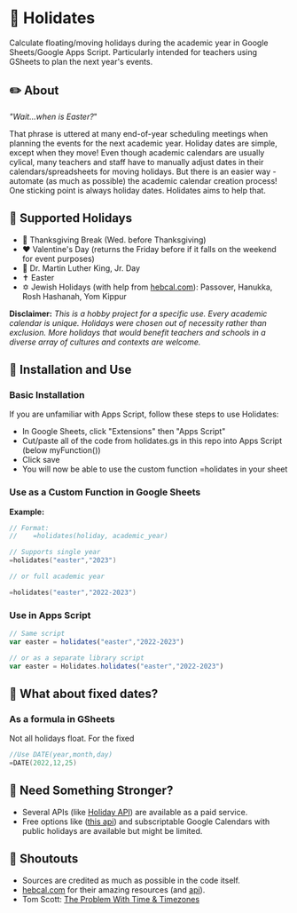 # :date: Holidates
Calculate floating/moving holidays during the academic year in Google Sheets/Google Apps Script. Particularly intended for teachers using GSheets to plan the next year's events. 

## :pencil2: About
*"Wait...when is Easter?*" 

That phrase is uttered at many end-of-year scheduling meetings when planning the events for the next academic year. Holiday dates are simple, except when they move! Even though academic calendars are usually cylical, many teachers and staff have to manually adjust dates in their calendars/spreadsheets for moving holidays. But there is an easier way - automate (as much as possible) the academic calendar creation process! One sticking point is always holiday dates. Holidates aims to help that.      

## :calendar: Supported Holidays
- :turkey: Thanksgiving Break (Wed. before Thanksgiving)
- :heart: Valentine's Day (returns the Friday before if it falls on the weekend for event purposes)
- :busts_in_silhouette: Dr. Martin Luther King, Jr. Day
- :latin_cross: Easter
- :star_of_david: Jewish Holidays (with help from [hebcal.com](https://www.hebcal.com/home/developer-apis)): Passover, Hanukka, Rosh Hashanah, Yom Kippur

**Disclaimer:** *This is a hobby project for a specific use. Every academic calendar is unique. Holidays were chosen out of necessity rather than exclusion. More holidays that would benefit teachers and schools in a diverse array of cultures and contexts are welcome.*

## :tada: Installation and Use

### Basic Installation
If you are unfamiliar with Apps Script, follow these steps to use Holidates:
- In Google Sheets, click "Extensions" then "Apps Script"
- Cut/paste all of the code from holidates.gs in this repo into Apps Script (below myFunction())
- Click save
- You will now be able to use the custom function =holidates in your sheet 


### Use as a Custom Function in Google Sheets


**Example:**
```swift
// Format:
//    =holidates(holiday, academic_year)

// Supports single year
=holidates("easter","2023")

// or full academic year 

=holidates("easter","2022-2023") 
```

### Use in Apps Script
```javascript
// Same script
var easter = holidates("easter","2022-2023")

// or as a separate library script
var easter = Holidates.holidates("easter","2022-2023")
```
## :pushpin: What about fixed dates? 
### As a formula in GSheets
Not all holidays float. For the fixed 
```swift
//Use DATE(year,month,day)
=DATE(2022,12,25)
```

## :muscle: Need Something Stronger?
- Several APIs (like [Holiday API](https://holidayapi.com/)) are available as a paid service. 
- Free options like ([this api](https://date.nager.at/Api)) and subscriptable Google Calendars with public holidays are available but might be limited.

## :mega: Shoutouts
- Sources are credited as much as possible in the code itself.
- [hebcal.com](https://hebcal.com) for their amazing resources (and [api](https://www.hebcal.com/home/developer-apis)).
- Tom Scott: [The Problem With Time & Timezones](https://www.youtube.com/watch?v=-5wpm-gesOY)
